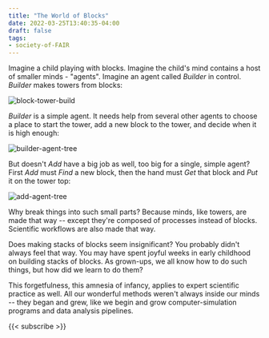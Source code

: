 ```yaml
---
title: "The World of Blocks"
date: 2022-03-25T13:40:35-04:00
draft: false
tags:
- society-of-FAIR
---
```


Imagine a child playing with blocks. Imagine the child's mind contains a host of smaller minds - "agents". Imagine an agent called *Builder* in control. *Builder* makes towers from blocks:

![block-tower-build](https://files.polyneme.xyz/dropshare/block-tower-build-UOFur3qMlp.png)

*Builder* is a simple agent. It needs help from several other agents to choose a place to start the tower, add a new block to the tower, and decide when it is high enough:

![builder-agent-tree](https://files.polyneme.xyz/dropshare/builder-agent-tree-89Ps39fndw.png)

But doesn't *Add* have a big job as well, too big for a single, simple agent? First *Add* must *Find* a new block, then the hand must *Get* that block and *Put* it on the tower top:

![add-agent-tree](https://files.polyneme.xyz/dropshare/add-agent-tree-HUKT9cXMiv.png)

Why break things into such small parts? Because minds, like towers, are made that way -- except they're composed of processes instead of blocks. Scientific workflows are also made that way.

Does making stacks of blocks seem insignificant? You probably didn't always feel that way. You may have spent joyful weeks in early childhood on building stacks of blocks. As grown-ups, we all know how to do such things, but how did we learn to do them?

This forgetfulness, this amnesia of infancy, applies to expert scientific practice as well. All our wonderful methods weren't always inside our minds -- they began and grew, like we begin and grow computer-simulation programs and data analysis pipelines.

{{< subscribe >}}